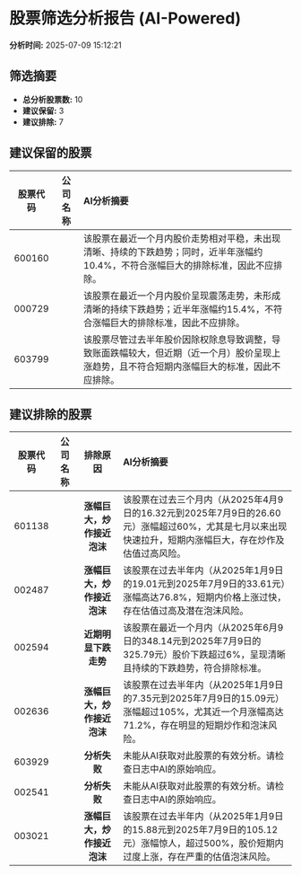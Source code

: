 # 股票筛选分析报告 (AI-Powered)

**分析时间:** 2025-07-09 15:12:21

## 筛选摘要

- **总分析股票数:** 10
- **建议保留:** 3
- **建议排除:** 7

## 建议保留的股票

| 股票代码 | 公司名称 | AI分析摘要 |
|:---:|:---:|:---|
| 600160 |  | 该股票在最近一个月内股价走势相对平稳，未出现清晰、持续的下跌趋势；同时，近半年涨幅约10.4%，不符合涨幅巨大的排除标准，因此不应排除。 |
| 000729 |  | 该股票在最近一个月内股价呈现震荡走势，未形成清晰的持续下跌趋势；近半年涨幅约15.4%，不符合涨幅巨大的排除标准，因此不应排除。 |
| 603799 |  | 该股票尽管过去半年股价因除权除息导致调整，导致账面跌幅较大，但近期（近一个月）股价呈现上涨趋势，且不符合短期内涨幅巨大的标准，因此不应排除。 |

## 建议排除的股票

| 股票代码 | 公司名称 | 排除原因 | AI分析摘要 |
|:---:|:---:|:---:|:---|
| 601138 |  | **涨幅巨大，炒作接近泡沫** | 该股票在过去三个月内（从2025年4月9日的16.32元到2025年7月9日的26.60元）涨幅超过60%，尤其是七月以来出现快速拉升，短期内涨幅巨大，存在炒作及估值过高风险。 |
| 002487 |  | **涨幅巨大，炒作接近泡沫** | 该股票在过去半年内（从2025年1月9日的19.01元到2025年7月9日的33.61元）涨幅高达76.8%，短期内价格上涨过快，存在估值过高及潜在泡沫风险。 |
| 002594 |  | **近期明显下跌走势** | 该股票在最近一个月内（从2025年6月9日的348.14元到2025年7月9日的325.79元）股价下跌超过6%，呈现清晰且持续的下跌趋势，符合排除标准。 |
| 002636 |  | **涨幅巨大，炒作接近泡沫** | 该股票在过去半年内（从2025年1月9日的7.35元到2025年7月9日的15.09元）涨幅超过105%，尤其近一个月涨幅高达71.2%，存在明显的短期炒作和泡沫风险。 |
| 603929 |  | **分析失败** | 未能从AI获取对此股票的有效分析。请检查日志中AI的原始响应。 |
| 002541 |  | **分析失败** | 未能从AI获取对此股票的有效分析。请检查日志中AI的原始响应。 |
| 003021 |  | **涨幅巨大，炒作接近泡沫** | 该股票在过去半年内（从2025年1月9日的15.88元到2025年7月9日的105.12元）涨幅惊人，超过500%，股价短期内过度上涨，存在严重的估值泡沫风险。 |
